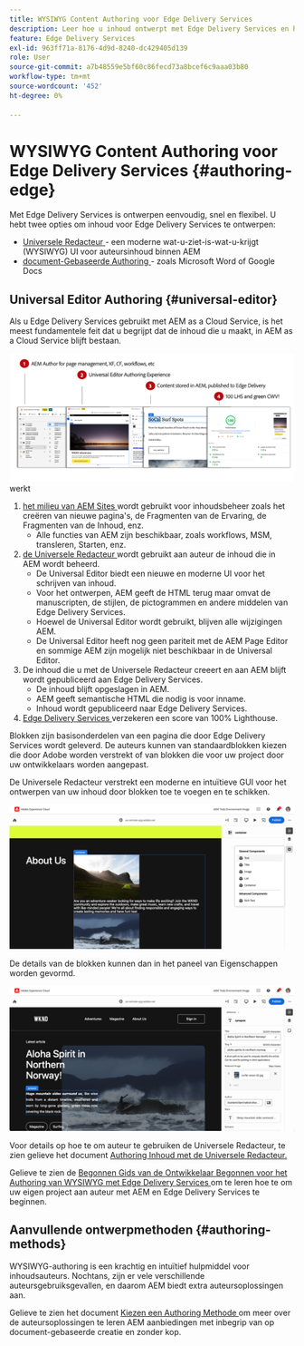 ```yaml
---
title: WYSIWYG Content Authoring voor Edge Delivery Services
description: Leer hoe u inhoud ontwerpt met Edge Delivery Services en hoe u AEM inhoud ontwerpt met Edge Delivery Services.
feature: Edge Delivery Services
exl-id: 963ff71a-8176-4d9d-8240-dc429405d139
role: User
source-git-commit: a7b48559e5bf60c86fecd73a8bcef6c9aaa03b80
workflow-type: tm+mt
source-wordcount: '452'
ht-degree: 0%

---
```



# WYSIWYG Content Authoring voor Edge Delivery Services {#authoring-edge}

Met Edge Delivery Services is ontwerpen eenvoudig, snel en flexibel. U hebt twee opties om inhoud voor Edge Delivery Services te ontwerpen:

* [ Universele Redacteur ](#universal-editor) - een moderne wat-u-ziet-is-wat-u-krijgt (WYSIWYG) UI voor auteursinhoud binnen AEM
* [ document-Gebaseerde Authoring ](#document-based) - zoals Microsoft Word of Google Docs

## Universal Editor Authoring {#universal-editor}

Als u Edge Delivery Services gebruikt met AEM as a Cloud Service, is het meest fundamentele feit dat u begrijpt dat de inhoud die u maakt, in AEM as a Cloud Service blijft bestaan.

![ hoe het Authoring van WYSIWYG met Edge Delivery Services ](assets/how-aem-edge-works.png) werkt

1. [ het milieu van AEM Sites ](/help/sites-cloud/authoring/quick-start.md) wordt gebruikt voor inhoudsbeheer zoals het creëren van nieuwe pagina&#39;s, de Fragmenten van de Ervaring, de Fragmenten van de Inhoud, enz.
   * Alle functies van AEM zijn beschikbaar, zoals workflows, MSM, transleren, Starten, enz.
1. [ de Universele Redacteur ](/help/sites-cloud/authoring/universal-editor/authoring.md) wordt gebruikt aan auteur de inhoud die in AEM wordt beheerd.
   * De Universal Editor biedt een nieuwe en moderne UI voor het schrijven van inhoud.
   * Voor het ontwerpen, AEM geeft de HTML terug maar omvat de manuscripten, de stijlen, de pictogrammen en andere middelen van Edge Delivery Services.
   * Hoewel de Universal Editor wordt gebruikt, blijven alle wijzigingen AEM.
   * De Universal Editor heeft nog geen pariteit met de AEM Page Editor en sommige AEM zijn mogelijk niet beschikbaar in de Universal Editor.
1. De inhoud die u met de Universele Redacteur creeert en aan AEM blijft wordt gepubliceerd aan Edge Delivery Services.
   * De inhoud blijft opgeslagen in AEM.
   * AEM geeft semantische HTML die nodig is voor inname.
   * Inhoud wordt gepubliceerd naar Edge Delivery Services.
1. [ Edge Delivery Services ](/help/edge/developer/keeping-it-100.md) verzekeren een score van 100% Lighthouse.

Blokken zijn basisonderdelen van een pagina die door Edge Delivery Services wordt geleverd. De auteurs kunnen van standaardblokken kiezen die door Adobe worden verstrekt of van blokken die voor uw project door uw ontwikkelaars worden aangepast.

De Universele Redacteur verstrekt een moderne en intuïtieve GUI voor het ontwerpen van uw inhoud door blokken toe te voegen en te schikken.

![ Toevoegend en rangschikkend blokken in de Universele Redacteur ](assets/blocks.png)

De details van de blokken kunnen dan in het paneel van Eigenschappen worden gevormd.

![ Vormend blokeigenschappen ](assets/block-properties.png)

Voor details op hoe te om auteur te gebruiken de Universele Redacteur, te zien gelieve het document [ Authoring Inhoud met de Universele Redacteur.](/help/sites-cloud/authoring/universal-editor/authoring.md)

Gelieve te zien de [ Begonnen Gids van de Ontwikkelaar Begonnen voor het Authoring van WYSIWYG met Edge Delivery Services ](/help/edge/wysiwyg-authoring/edge-dev-getting-started.md) om te leren hoe te om uw eigen project aan auteur met AEM en Edge Delivery Services te beginnen.

## Aanvullende ontwerpmethoden  {#authoring-methods}

WYSIWYG-authoring is een krachtig en intuïtief hulpmiddel voor inhoudsauteurs. Nochtans, zijn er vele verschillende auteursgebruiksgevallen, en daarom AEM biedt extra auteursoplossingen aan.

Gelieve te zien het document [ Kiezen een Authoring Methode ](/help/edge/authoring-methods.md) om meer over de auteursoplossingen te leren AEM aanbiedingen met inbegrip van op document-gebaseerde creatie en zonder kop.
